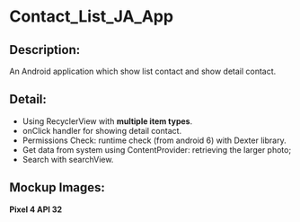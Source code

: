 # Contact_List_JA_App
## Description:
An Android application which show list contact and show detail contact.
## Detail:
- Using RecyclerView with __multiple item types__.
- onClick handler for showing detail contact.
- Permissions Check: runtime check (from android 6) with Dexter library.
- Get data from system using ContentProvider: retrieving the larger photo;
- Search with searchView.
## Mockup Images:
__Pixel 4 API 32__
